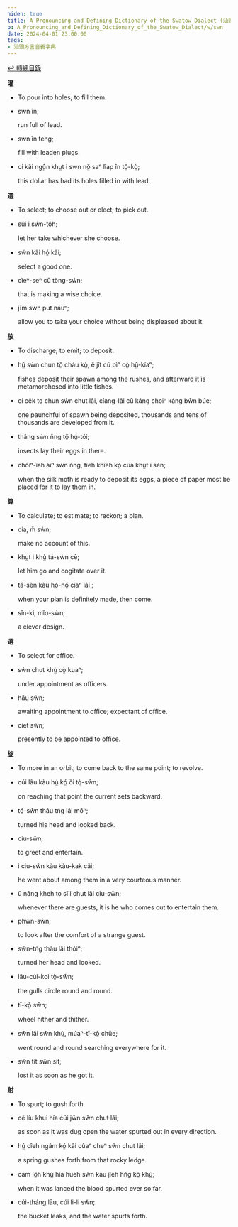 ```yaml
---
hiden: true
title: A Pronouncing and Defining Dictionary of the Swatow Dialect (汕頭方言音義字典) / swn
p: A_Pronouncing_and_Defining_Dictionary_of_the_Swatow_Dialect/w/swn
date: 2024-04-01 23:00:00
tags: 
- 汕頭方言音義字典
---
```


[↩️ 轉總目錄](/A_Pronouncing_and_Defining_Dictionary_of_the_Swatow_Dialect)


**灌**
- To pour into holes; to fill them.

- swn în;

  run full of lead.

- swn în teng;

  fill with leaden plugs.

- cí kâi ngṳ̂n khṳt i swn nŏ̤ saⁿ lîap în tŏ̤-kò̤;

  this dollar has had its holes filled in with lead. 

**選**
- To select; to choose out or elect; to pick out.

- sûi i sẃn-tô̤h;

  let her take whichever she choose.

- sẃn kâi hó̤ kâi;

  select a good one.

- cìeⁿ-seⁿ cū tòng-sẃn;

  that is making a wise choice.

- jĭm sẃn put náuⁿ;

  allow you to take your choice without being displeased about it.

**放**
- To discharge; to emit; to deposit.

- hṳ̂ sẁn chun tŏ̤ cháu kò̤, ĕ jît cū pìⁿ cò̤ hṳ̂-kíaⁿ;

  fishes deposit their spawn among the rushes, and afterward it is metamorphosed into little fishes.

- cí cêk to̤ chun sẁn chut lâi, cîang-lâi cū káng choiⁿ káng bw̄n búe;

  one paunchful of spawn being deposited, thousands and tens of thousands are developed from it.

- thâng sẁn n̆ng tŏ̤ hṳ́-tói;

  insects lay their eggs in there.

- chôiⁿ-îah àiⁿ sẁn n̆ng, tîeh khîeh kò̤ cúa khṳt i sèn;

  when the silk moth is ready to deposit its eggs, a piece of paper most be placed for it to lay them in.

**算**
- To calculate; to estimate; to reckon; a plan.

- cía, m̄ sẁn;

  make no account of this.

- khṳt i khṳ̀ tá-sẁn cē;

  let him go and cogitate over it.

- tá-sèn kàu hó̤-hó̤ cìaⁿ lâi ;

  when your plan is definitely made, then come.

- sîn-ki, mĭo-sẁn;

  a clever design.

**選**
- To select for office.

- sẁn chut khṳ̀ cò̤ kuaⁿ;

  under appointment as officers.

- hāu sẁn;

  awaiting appointment to office; expectant of office.

- ciet sẁn;

  presently to be appointed to office.

**旋**
- To more in an orbit; to come back to the same point; to revolve.

- cúi lâu kàu hṳ́ kó̤ ŏi tò̤-sŵn;

  on reaching that point the current sets backward.

- tó̤-sŵn thâu tńg lâi mōⁿ;

  turned his head and looked back.

- ciu-sŵn;

  to greet and entertain.

- i ciu-sŵn kàu kàu-kak căi;

  he went about among them in a very courteous manner.

- ŭ nâng kheh to sĭ i chut lâi ciu-sŵn;

  whenever there are guests, it is he who comes out to entertain them.

- phŵn-sŵn;

  to look after the comfort of a strange guest.

- sŵn-tńg thâu lâi thóiⁿ;

  turned her head and looked.

- lâu-cúi-koi tò̤-sŵn;

  the gulls circle round and round.

- tī-kò̤ sŵn;

  wheel hither and thither.

- sŵn lâi sŵn khṳ̀, múaⁿ-tī-kò̤ chūe;

  went round and round searching everywhere for it.

- sŵn tit sŵn sit;

  lost it as soon as he got it.

**射**
- To spurt; to gush forth.

- cē líu khui hía cúi jw̆n sw̆n chut lâi;

  as soon as it was dug open the water spurted out in every direction.

- hṳ́ cîeh ngâm kó̤ kâi cûaⁿ cheⁿ sw̆n chut lâi;

  a spring gushes forth from that rocky ledge.

- cam lô̤h khṳ̀ hía hueh sw̆n kàu jîeh hn̆g kò̤ khṳ̀;

  when it was lanced the blood spurted ever so far.

- cúi-tháng lāu, cúi li-li sw̆n;

  the bucket leaks, and the water spurts forth.